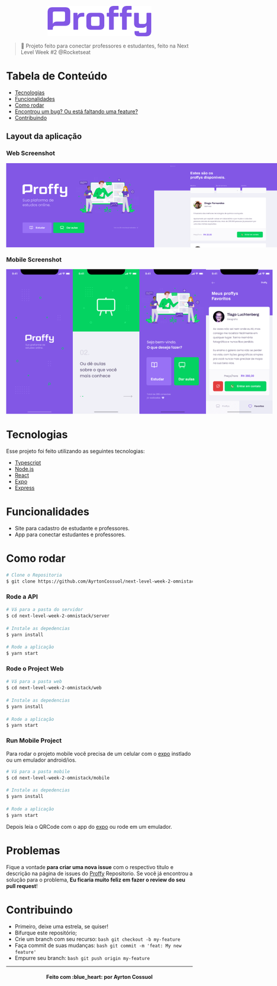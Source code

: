 <p align="center">
   <img src="./assets/logo.png" alt="Proffy" width="280"/>
</p>

> :rocket: Projeto feito para conectar professores e estudantes, feito na Next Level Week #2 @Rocketseat


# Tabela de Conteúdo

* [Tecnologias](#computer-tecnologias)
* [Funcionalidades](#rocket-funcionalidades)
* [Como rodar](#construction_worker-como-rodar)
* [Encontrou um bug? Ou está faltando uma feature?](#bug-problemas)
* [Contribuindo](#tada-contribuindo)

<h2 align="left">Layout da aplicação </h2>

### Web Screenshot
<div style="display: flex; flex-direction: 'row'; align-items: 'center';" align="center">
   <img src="./assets/web-landing.png" width="400px">
   <img src="./assets/web-list.png" width="400px">
</div>

### Mobile Screenshot
<div style="display: flex; flex-direction: 'row';" align="center"> 
   <img src="./assets/mobile-splash.png" width="180">
   <img src="./assets/mobile-onboarding.png" width="180">
   <img src="./assets/mobile-home.png" width="180">
   <img src="./assets/mobile-favoritos.png" width="180">
</div>
  

# Tecnologias
Esse projeto foi feito utilizando as seguintes tecnologias:

* [Typescript](https://www.typescriptlang.org/)      
* [Node.js](https://nodejs.org/en/)      
* [React](https://reactjs.org/)      
* [Expo](https://expo.io/)       
* [Express](https://expressjs.com/) 

# Funcionalidades

* Site para cadastro de estudante e professores.
* App para conectar estudantes e professores.

# Como rodar
```bash
# Clone o Repositoria
$ git clone https://github.com/AyrtonCossuol/next-level-week-2-omnistack.git
```
### Rode a API

```bash
# Vá para a pasta do servidor
$ cd next-level-week-2-omnistack/server

# Instale as depedencias
$ yarn install

# Rode a aplicação
$ yarn start
```

### Rode o Project Web

```bash
# Vá para a pasta web
$ cd next-level-week-2-omnistack/web

# Instale as depedencias
$ yarn install

# Rode a aplicação
$ yarn start
```

### Run Mobile Project
Para rodar o projeto mobile você precisa de um celular com o [expo](https://play.google.com/store/apps/details?id=host.exp.exponent) instlado ou um emulador android/ios.

```bash
# Vá para a pasta mobile
$ cd next-level-week-2-omnistack/mobile

# Instale as depedencias
$ yarn install

# Rode a aplicação
$ yarn start
```
Depois leia o QRCode com o app do [expo](https://play.google.com/store/apps/details?id=host.exp.exponent) ou rode em um emulador.


# Problemas

Fique a vontade **para criar uma nova issue** com o respectivo titulo e descrição na página de issues do [Proffy](https://github.com/AyrtonCossuol/next-level-week-2-omnistack/issues) Repositorio. Se você já encontrou a solução para o problema, **Eu ficaria muito feliz em fazer o review do seu pull request**!

# Contribuindo

* Primeiro, deixe uma estrela, se quiser!
* Bifurque este repositório;
* Crie um branch com seu recurso: ```bash git checkout -b my-feature ```
* Faça commit de suas mudanças: ```bash git commit -m 'feat: My new feature'```
* Empurre seu branch: ```bash git push origin my-feature```

---
<h4 align="center">
    Feito com :blue_heart: por Ayrton Cossuol
</h4>